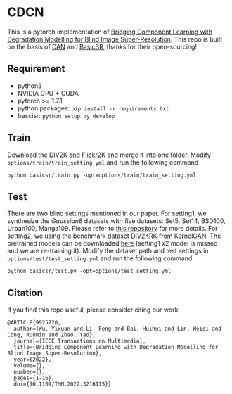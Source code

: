# CDCN
This is a pytorch implementation of [Bridging Component Learning with Degradation Modelling for Blind Image Super-Resolution](https://ieeexplore.ieee.org/abstract/document/9925720).
This repo is built on the basis of [DAN](https://github.com/greatlog/DAN) and [BasicSR](https://github.com/XPixelGroup/BasicSR), thanks for their open-sourcing!
## Requirement
+ python3
+ NVIDIA GPU + CUDA
+ pytorch >= 1.7.1
+ python packages: ``` pip install -r requirements.txt ```
+ bascisr: ``` python setup.py develop ```
## Train
Download the [DIV2K](https://data.vision.ee.ethz.ch/cvl/DIV2K/) and [Flickr2K](http://cv.snu.ac.kr/research/EDSR/Flickr2K.tar) and merge it into one folder. Modify `options/train/train_setting.yml` and run the following command
```
python basicsr/train.py -opt=options/train/train_setting.yml
```
## Test
There are two blind settings mentioned in our paper. For setting1, we synthesize the *Gaussian8* datasets with five datasets: Set5, Set14, BSD100, Urban100, Manga109. Please refer to [this repository](https://github.com/Arcananana/DSSR) for more details.
For setting2, we using the benchmark dataset [DIV2KRK]((http://www.wisdom.weizmann.ac.il/~vision/kernelgan/DIV2KRK_public.zip)) from [KernelGAN](https://github.com/sefibk/KernelGAN).
The pretrained models can be downloaded [here](https://pan.baidu.com/s/1K2Qi4ejzQPnLC7m5_8UlsQ?pwd=cdcn) (setting1 x2 model is missed and we are re-training it).
Modify the dataset path and test settings in `options/test/test_setting.yml` and run the following command
```
python basicsr/test.py -opt=options/test_setting.yml
```
## Citation
If you find this repo useful, please consider citing our work:
```
@ARTICLE{9925720,
  author={Wu, Yixuan and Li, Feng and Bai, Huihui and Lin, Weisi and Cong, Runmin and Zhao, Yao},
  journal={IEEE Transactions on Multimedia}, 
  title={Bridging Component Learning with Degradation Modelling for Blind Image Super-Resolution}, 
  year={2022},
  volume={},
  number={},
  pages={1-16},
  doi={10.1109/TMM.2022.3216115}}
```
